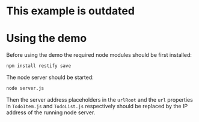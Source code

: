 This example is outdated
========================

Using the demo
==============
Before using the demo the required node modules should be first installed:
```bash
npm install restify save
```
The node server should be started:
```bash
node server.js
```
Then the server address placeholders in the `urlRoot` and the `url` properties
in `TodoItem.js` and `TodoList.js` respectively should be replaced by the IP
address of the running node server.